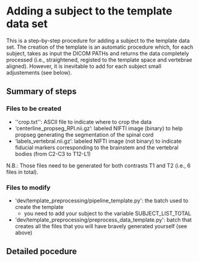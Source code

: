 # Adding a subject to the template data set

This is a step-by-step procedure for adding a subject to the template data set. The creation of the template is an automatic procedure which, for each subject, takes as input the DICOM PATHs and returns the data completely processed (i.e., straightened, registed to the template space and vertebrae aligned). However, it is inevitable to add for each subject small adjustements (see below).

## Summary of steps

### Files to be created
- ''crop.txt'': ASCII file to indicate where to crop the data
- ‘centerline_propseg_RPI.nii.gz’: labeled NIFTI image (binary) to help propseg generating the segmentation of the spinal cord
- ‘labels_vertebral.nii.gz’: labeled NIFTI image (not binary) to indicate fiducial markers corresponding to the brainstem and the vertebral bodies (from C2-C3 to T12-L1)

N.B.: Those files need to be generated for both contrasts T1 and T2 (i.e., 6 files in total).

### Files to modify
- 'dev/template_preprocessing/pipeline_template.py': the batch used to create the template
  - you need to add your subject to the variable SUBJECT_LIST_TOTAL
- 'dev/template_preprocessing/preprocess_data_template.py': batch that creates all the files that you will have bravely generated yourself (see above)


## Detailed pocedure
